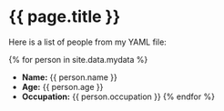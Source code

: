 # {{ page.title }}

Here is a list of people from my YAML file:

{% for person in site.data.mydata %}
- **Name:** {{ person.name }}
- **Age:** {{ person.age }}
- **Occupation:** {{ person.occupation }}
{% endfor %}

